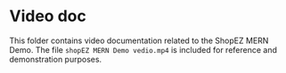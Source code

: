 # Video doc

This folder contains video documentation related to the ShopEZ MERN Demo. The file `shopEZ MERN Demo vedio.mp4` is included for reference and demonstration purposes.
